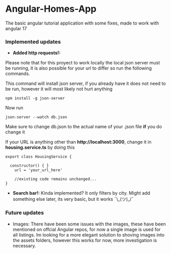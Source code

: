 # Angular-Homes-App
The basic angular tutorial application with some fixes, made to work with angular 17

### Implemented updates 

- **Added http requests!:** 

Please note that for this proyect to work locally the local json server must be running, it is also possible for your url to differ so run the following commands.

This command will install json server, if you already have it does not need to be run, however it will most likely not hurt anything

```
npm install -g json-server
```

Now run

```
json-server --watch db.json
```

Make sure to change db.json to the actual name of your .json file **if** you do change it

If your URL is anything other than **http://localhost:3000**, change it in **housing.service.ts** by doing this 

```
export class HousingService {

  constructor() { }
    url = 'your_url_here'

    //existing code remains unchanged...
}
```
- **Search bar!:** 
Kinda implemented? It only filters by city. Might add something else later, its very basic, but it works ¯\\\_(ツ)\_/¯ 

### Future updates

- Images: There have been some issues with the images, these have been mentioned on offcial Angular repos, for now a single image is used for all listings. Im looking for a more elegant solution to shoving images into the assets folders, however  this works for now, more investigation is necessary. 
